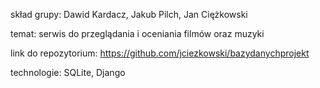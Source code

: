skład grupy: Dawid Kardacz, Jakub Pilch, Jan Ciężkowski

temat: serwis do przeglądania i oceniania filmów oraz muzyki

link do repozytorium: https://github.com/jciezkowski/bazydanychprojekt

technologie: SQLite, Django
